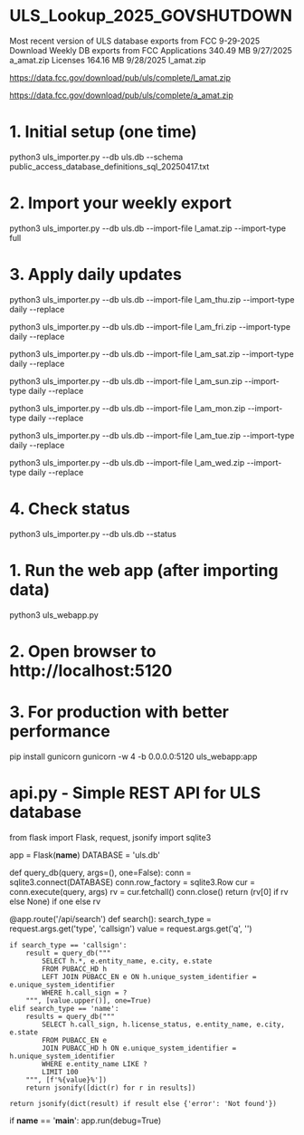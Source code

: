 # ULS_Lookup_2025_GOVSHUTDOWN
Most recent version of ULS database exports from FCC 9-29-2025
Download Weekly DB exports from FCC
Applications 	340.49 MB 	9/27/2025 a_amat.zip
Licenses 	164.16 MB 	9/28/2025 l_amat.zip

https://data.fcc.gov/download/pub/uls/complete/l_amat.zip

https://data.fcc.gov/download/pub/uls/complete/a_amat.zip

# 1. Initial setup (one time)
python3 uls_importer.py --db uls.db --schema public_access_database_definitions_sql_20250417.txt

# 2. Import your weekly export
python3 uls_importer.py --db uls.db --import-file l_amat.zip --import-type full

# 3. Apply daily updates
python3 uls_importer.py --db uls.db --import-file l_am_thu.zip --import-type daily --replace

python3 uls_importer.py --db uls.db --import-file l_am_fri.zip --import-type daily --replace

python3 uls_importer.py --db uls.db --import-file l_am_sat.zip --import-type daily --replace

python3 uls_importer.py --db uls.db --import-file l_am_sun.zip --import-type daily --replace

python3 uls_importer.py --db uls.db --import-file l_am_mon.zip --import-type daily --replace

python3 uls_importer.py --db uls.db --import-file l_am_tue.zip --import-type daily --replace

python3 uls_importer.py --db uls.db --import-file l_am_wed.zip --import-type daily --replace

# 4. Check status
python3 uls_importer.py --db uls.db --status


# 1. Run the web app (after importing data)
python3 uls_webapp.py

# 2. Open browser to http://localhost:5120

# 3. For production with better performance
pip install gunicorn
gunicorn -w 4 -b 0.0.0.0:5120 uls_webapp:app


# api.py - Simple REST API for ULS database
from flask import Flask, request, jsonify
import sqlite3

app = Flask(__name__)
DATABASE = 'uls.db'

def query_db(query, args=(), one=False):
    conn = sqlite3.connect(DATABASE)
    conn.row_factory = sqlite3.Row
    cur = conn.execute(query, args)
    rv = cur.fetchall()
    conn.close()
    return (rv[0] if rv else None) if one else rv

@app.route('/api/search')
def search():
    search_type = request.args.get('type', 'callsign')
    value = request.args.get('q', '')
    
    if search_type == 'callsign':
        result = query_db("""
            SELECT h.*, e.entity_name, e.city, e.state
            FROM PUBACC_HD h
            LEFT JOIN PUBACC_EN e ON h.unique_system_identifier = e.unique_system_identifier
            WHERE h.call_sign = ?
        """, [value.upper()], one=True)
    elif search_type == 'name':
        results = query_db("""
            SELECT h.call_sign, h.license_status, e.entity_name, e.city, e.state
            FROM PUBACC_EN e
            JOIN PUBACC_HD h ON e.unique_system_identifier = h.unique_system_identifier
            WHERE e.entity_name LIKE ?
            LIMIT 100
        """, [f'%{value}%'])
        return jsonify([dict(r) for r in results])
    
    return jsonify(dict(result) if result else {'error': 'Not found'})

if __name__ == '__main__':
    app.run(debug=True)




